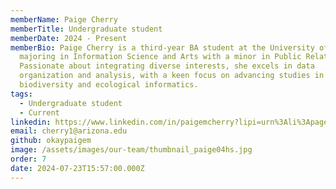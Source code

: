 ```yaml
---
memberName: Paige Cherry
memberTitle: Undergraduate student
memberDate: 2024 - Present
memberBio: Paige Cherry is a third-year BA student at the University of Arizona
  majoring in Information Science and Arts with a minor in Public Relations.
  Passionate about integrating diverse interests, she excels in data
  organization and analysis, with a keen focus on advancing studies in
  biodiversity and ecological informatics.
tags:
  - Undergraduate student
  - Current
linkedin: https://www.linkedin.com/in/paigemcherry?lipi=urn%3Ali%3Apage%3Ad_flagship3_profile_view_base_contact_details%3BrQE5cGKRTWiA9HE5SuwXqw%3D%3D
email: cherry1@arizona.edu
github: okaypaigem
image: /assets/images/our-team/thumbnail_paige04hs.jpg
order: 7
date: 2024-07-23T15:57:00.000Z
---
```

